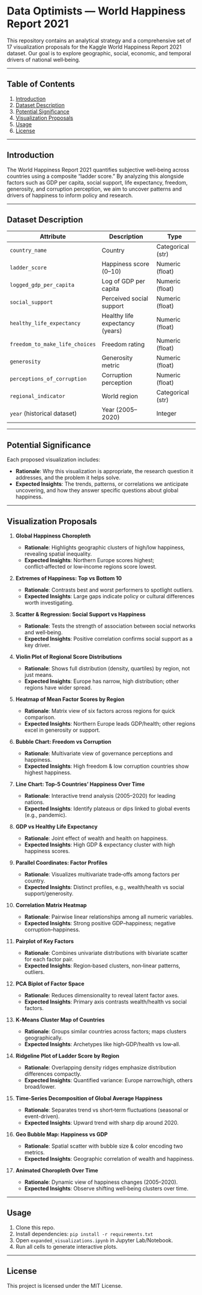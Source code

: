 # Data Optimists — World Happiness Report 2021

This repository contains an analytical strategy and a comprehensive set of 17 visualization proposals for the Kaggle World Happiness Report 2021 dataset. Our goal is to explore geographic, social, economic, and temporal drivers of national well‑being.

---

## Table of Contents

1. [Introduction](#introduction)  
2. [Dataset Description](#dataset-description)  
3. [Potential Significance](#potential-significance)  
4. [Visualization Proposals](#visualization-proposals)  
5. [Usage](#usage)  
6. [License](#license)  

---

## Introduction

The World Happiness Report 2021 quantifies subjective well‑being across countries using a composite “ladder score.” By analyzing this alongside factors such as GDP per capita, social support, life expectancy, freedom, generosity, and corruption perception, we aim to uncover patterns and drivers of happiness to inform policy and research.

---

## Dataset Description

| Attribute                     | Description                                                      | Type               |
| ----------------------------- | ---------------------------------------------------------------- | ------------------ |
| `country_name`                | Country                                                          | Categorical (str)  |
| `ladder_score`                | Happiness score (0–10)                                           | Numeric (float)    |
| `logged_gdp_per_capita`       | Log of GDP per capita                                            | Numeric (float)    |
| `social_support`              | Perceived social support                                         | Numeric (float)    |
| `healthy_life_expectancy`     | Healthy life expectancy (years)                                  | Numeric (float)    |
| `freedom_to_make_life_choices`| Freedom rating                                                   | Numeric (float)    |
| `generosity`                  | Generosity metric                                                | Numeric (float)    |
| `perceptions_of_corruption`   | Corruption perception                                            | Numeric (float)    |
| `regional_indicator`          | World region                                                     | Categorical (str)  |
| `year` (historical dataset)   | Year (2005–2020)                                                 | Integer            |

---

## Potential Significance

Each proposed visualization includes:

- **Rationale**: Why this visualization is appropriate, the research question it addresses, and the problem it helps solve.  
- **Expected Insights**: The trends, patterns, or correlations we anticipate uncovering, and how they answer specific questions about global happiness.

---

## Visualization Proposals

1. **Global Happiness Choropleth**  
   - **Rationale**: Highlights geographic clusters of high/low happiness, revealing spatial inequality.  
   - **Expected Insights**: Northern Europe scores highest; conflict‑affected or low‑income regions score lowest.

2. **Extremes of Happiness: Top vs Bottom 10**  
   - **Rationale**: Contrasts best and worst performers to spotlight outliers.  
   - **Expected Insights**: Large gaps indicate policy or cultural differences worth investigating.

3. **Scatter & Regression: Social Support vs Happiness**  
   - **Rationale**: Tests the strength of association between social networks and well‑being.  
   - **Expected Insights**: Positive correlation confirms social support as a key driver.

4. **Violin Plot of Regional Score Distributions**  
   - **Rationale**: Shows full distribution (density, quartiles) by region, not just means.  
   - **Expected Insights**: Europe has narrow, high distribution; other regions have wider spread.

5. **Heatmap of Mean Factor Scores by Region**  
   - **Rationale**: Matrix view of six factors across regions for quick comparison.  
   - **Expected Insights**: Northern Europe leads GDP/health; other regions excel in generosity or support.

6. **Bubble Chart: Freedom vs Corruption**  
   - **Rationale**: Multivariate view of governance perceptions and happiness.  
   - **Expected Insights**: High freedom & low corruption countries show highest happiness.

7. **Line Chart: Top‑5 Countries’ Happiness Over Time**  
   - **Rationale**: Interactive trend analysis (2005–2020) for leading nations.  
   - **Expected Insights**: Identify plateaus or dips linked to global events (e.g., pandemic).

8. **GDP vs Healthy Life Expectancy**  
   - **Rationale**: Joint effect of wealth and health on happiness.  
   - **Expected Insights**: High GDP & expectancy cluster with high happiness scores.

9. **Parallel Coordinates: Factor Profiles**  
   - **Rationale**: Visualizes multivariate trade‑offs among factors per country.  
   - **Expected Insights**: Distinct profiles, e.g., wealth/health vs social support/generosity.

10. **Correlation Matrix Heatmap**  
    - **Rationale**: Pairwise linear relationships among all numeric variables.  
    - **Expected Insights**: Strong positive GDP–happiness; negative corruption–happiness.

11. **Pairplot of Key Factors**  
    - **Rationale**: Combines univariate distributions with bivariate scatter for each factor pair.  
    - **Expected Insights**: Region‑based clusters, non‑linear patterns, outliers.

12. **PCA Biplot of Factor Space**  
    - **Rationale**: Reduces dimensionality to reveal latent factor axes.  
    - **Expected Insights**: Primary axis contrasts wealth/health vs social factors.

13. **K‑Means Cluster Map of Countries**  
    - **Rationale**: Groups similar countries across factors; maps clusters geographically.  
    - **Expected Insights**: Archetypes like high‑GDP/health vs low‑all.

14. **Ridgeline Plot of Ladder Score by Region**  
    - **Rationale**: Overlapping density ridges emphasize distribution differences compactly.  
    - **Expected Insights**: Quantified variance: Europe narrow/high, others broad/lower.

15. **Time‑Series Decomposition of Global Average Happiness**  
    - **Rationale**: Separates trend vs short‑term fluctuations (seasonal or event-driven).  
    - **Expected Insights**: Upward trend with sharp dip around 2020.

16. **Geo Bubble Map: Happiness vs GDP**  
    - **Rationale**: Spatial scatter with bubble size & color encoding two metrics.  
    - **Expected Insights**: Geographic correlation of wealth and happiness.

17. **Animated Choropleth Over Time**  
    - **Rationale**: Dynamic view of happiness changes (2005–2020).  
    - **Expected Insights**: Observe shifting well‑being clusters over time.

---

## Usage

1. Clone this repo.  
2. Install dependencies: `pip install -r requirements.txt`  
3. Open `expanded_visualizations.ipynb` in Jupyter Lab/Notebook.  
4. Run all cells to generate interactive plots.

---

## License

This project is licensed under the MIT License.  